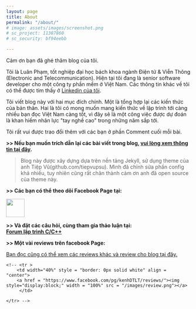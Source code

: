 ```yaml
---
layout: page
title: About
permalink: "/about/"
# image: assets/images/screenshot.png
# sc_project: 11387860
# sc_security: bf94eebb

---
```


Cảm ơn bạn đã ghé thăm blog của tôi.

Tôi là Luân Phạm, tốt nghiệp đại học bách khoa ngành Điện tử & Viễn Thông (Electronic and Telecommunication). Hiện tại tôi đang là senior software developer cho một công ty phần mềm ở Việt Nam. Các thông tin khác về tôi có thể được tim thấy ở [Linkedin của tôi](https://www.linkedin.com/in/luanpham107/).

Tôi viết blog này với hai mục đích chính. Một là tổng hợp lại các kiến thức của bản thân. Hai là tôi có mong muốn mang kiến thức về lập trình tới càng nhiều bạn đọc Việt Nam càng tốt, vì đây sẽ là một công việc được dự đoán là khan hiếm nhân lực "tay nghề cao" trong những năm sắp tới.

Tôi rất vui được trao đổi thêm với các bạn ở phần Comment cuối mỗi bài.

**>> Nếu bạn muốn trích dẫn lại các bài viết trong blog, [vui lòng xem thông tin tại đây](/copyrights/).**

> Blog này được xây dựng dựa trên nền tảng Jekyll, sử dụng theme của anh Tiệp Vũ(github.com/tiepvupsu). Mình đã chỉnh sửa phần config khá nhiều, tuy nhiên cũng rất chân thành cảm ơn anh đã open source của theme này.


<b>>> Các bạn có thể theo dõi Facebook Page tại:</b> <br>
<div class="share-page">
    <a href = "https://www.facebook.com/kenhDTLT/" target="_blank" title="Follow us"><img src = "https://cdn.iconscout.com/icon/free/png-512/free-facebook-logo-icon-download-in-svg-png-gif-file-formats--fb-social-media-pack-logos-icons-2489668.png" width="50"></a>
</div>

<b>>> Và đặt các câu hỏi, cùng tham gia thảo luận tại:</b> <br>
[**Forum lập trình C/C++**](https://www.facebook.com/groups/669110626869495/)

**>> Một vài reviews trên facebook Page:**

[Bạn đọc cũng có thể xem các reviews khác và review cho blog tại đây.](https://www.facebook.com/pg/kenhDTLT/reviews/)

<div>
<table width = "100%" style = "border: 0px solid white">

    <!-- <tr >
        <td width="40%" style = "border: 0px solid white" align = "center">
        <a href = "https://www.facebook.com/pg/kenhDTLT/reviews/"><img  style="display:block;" width = "100%" src = "/images/review.png"></a>
         </td>
        
    </tr> -->
</table>
</div>

<!-- Place this tag in your head or just before your close body tag. -->
<script async defer src="https://buttons.github.io/buttons.js"></script>
